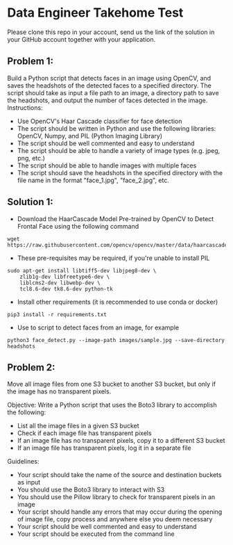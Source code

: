 # Data Engineer Takehome Test
Please clone this repo in your account, send us the link of the solution in your GitHub account together with your application.

## Problem 1:
Build a Python script that detects faces in an image using OpenCV, and saves the headshots of the detected faces to a specified directory. The script should take as input a file path to an image, a directory path to save the headshots, and output the number of faces detected in the image.
Instructions:
- Use OpenCV's Haar Cascade classifier for face detection
- The script should be written in Python and use the following libraries: OpenCV, Numpy, and PIL (Python Imaging Library)
- The script should be well commented and easy to understand
- The script should be able to handle a variety of image types (e.g. jpeg, png, etc.)
- The script should be able to handle images with multiple faces
- The script should save the headshots in the specified directory with the file name in the format "face_1.jpg", "face_2.jpg", etc.


## Solution 1:

- Download the HaarCascade Model Pre-trained by OpenCV to Detect Frontal Face using the following command

```shell
wget https://raw.githubusercontent.com/opencv/opencv/master/data/haarcascades/haarcascade_frontalface_default.xml
```

- These pre-requisites may be required, if you're unable to install PIL
```shell
sudo apt-get install libtiff5-dev libjpeg8-dev \
    zlib1g-dev libfreetype6-dev \
    liblcms2-dev libwebp-dev \
    tcl8.6-dev tk8.6-dev python-tk
```

- Install other requirements (it is recommended to use conda or docker)
```shell
pip3 install -r requirements.txt
```

- Use to script to detect faces from an image, for example
```shell
python3 face_detect.py --image-path images/sample.jpg --save-directory headshots
```

## Problem 2: 
Move all image files from one S3 bucket to another S3 bucket, but only if the image has no transparent pixels.

Objective: Write a Python script that uses the Boto3 library to accomplish the following:

- List all the image files in a given S3 bucket
- Check if each image file has transparent pixels
- If an image file has no transparent pixels, copy it to a different S3 bucket
- If an image file has transparent pixels, log it in a separate file

Guidelines:
- Your script should take the name of the source and destination buckets as input
- You should use the Boto3 library to interact with S3
- You should use the Pillow library to check for transparent pixels in an image
- Your script should handle any errors that may occur during the opening of image file, copy process and anywhere else you deem necessary
- Your script should be well commented and easy to understand
- Your script should be executed from the command line
